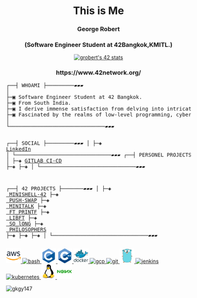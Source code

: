 <h1 align="center">This is Me </h1>
<h3 align="center">George Robert</h3>
<h3 align="center"> (Software Engineer Student at 42Bangkok,KMITL.) </h3>

<p align="center">
<a href="https://github.com/JaeSeoKim/badge42"><img src="https://badge42.vercel.app/api/v2/cli6vkt6v002508l1qxqc2fdg/stats?cursusId=21&coalitionId=209" alt="grobert's 42 stats" /></a>
<h3 align="center"> https://www.42network.org/  </h3>
</p>
<pre>
┌──┤ WHOAMI ├─────────▰▰▰
│
├─▣ Software Engineer Student at 42 Bangkok.
├─▣ From South India.
├─▣ I derive immense satisfaction from delving into intricate challenges and striving to discover the most streamlined and effective resolution.
├─▣ Fascinated by the realms of low-level programming, cybersecurity, DevOps, networking, cloud computing, and artificial intelligence, these domains captivate my curiosity.
│
└───────────────────────────────▰▰▰

┌──┤ SOCIAL ├─────────▰▰▰
│
├─◈ <a href="https://www.linkedin.com/in/george-robert-02a9601b0/">LinkedIn</a>
│
└───────────────────────────────▰▰▰
┌──┤ PERSONEL PROJECTS ├───────▰▰▰
│
├─◈  <a href="https://github.com/gkgy147/Gitlab_ci-cd">GITLAB CI-CD</a>
├─◈ 
├─◈ 
│
└───────────────────────────────▰▰▰

┌──┤ 42 PROJECTS ├───────▰▰▰
│
├─◈ <a href="https://github.com/gkgy147/Minishell42"> MINISHELL-42</a>
├─◈ <a href="https://github.com/gkgy147/Push_Swap"> PUSH-SWAP</a>
├─◈ <a href="https://github.com/gkgy147/minitalk-42"> MINITALK</a>
├─◈ <a href="https://github.com/gkgy147/ft_printf"> FT_PRINTF</a>
├─◈ <a href="https://github.com/gkgy147/Libft" > LIBFT</a>
├─◈ <a href="https://github.com/gkgy147/So_long42" > SO_lONG</a>
├─◈ <a href="https://github.com/gkgy147/Philosophers42" > PHILOSOPHERS</a>
├─◈ 
├─◈
├─◈
│
└───────────────────────────────▰▰▰
</pre>
<p align="left"> <a href="https://aws.amazon.com" target="_blank" rel="noreferrer"> <img src="https://raw.githubusercontent.com/devicons/devicon/master/icons/amazonwebservices/amazonwebservices-original-wordmark.svg" alt="aws" width="40" height="40"/> </a> <a href="https://www.gnu.org/software/bash/" target="_blank" rel="noreferrer"> <img src="https://www.vectorlogo.zone/logos/gnu_bash/gnu_bash-icon.svg" alt="bash" width="40" height="40"/> </a> <a href="https://www.cprogramming.com/" target="_blank" rel="noreferrer"> <img src="https://raw.githubusercontent.com/devicons/devicon/master/icons/c/c-original.svg" alt="c" width="40" height="40"/> </a> <a href="https://www.w3schools.com/cpp/" target="_blank" rel="noreferrer"> <img src="https://raw.githubusercontent.com/devicons/devicon/master/icons/cplusplus/cplusplus-original.svg" alt="cplusplus" width="40" height="40"/> </a> <a href="https://www.docker.com/" target="_blank" rel="noreferrer"> <img src="https://raw.githubusercontent.com/devicons/devicon/master/icons/docker/docker-original-wordmark.svg" alt="docker" width="40" height="40"/> </a> <a href="https://cloud.google.com" target="_blank" rel="noreferrer"> <img src="https://www.vectorlogo.zone/logos/google_cloud/google_cloud-icon.svg" alt="gcp" width="40" height="40"/> </a> <a href="https://git-scm.com/" target="_blank" rel="noreferrer"> <img src="https://www.vectorlogo.zone/logos/git-scm/git-scm-icon.svg" alt="git" width="40" height="40"/> </a> <a href="https://golang.org" target="_blank" rel="noreferrer"> <img src="https://raw.githubusercontent.com/devicons/devicon/master/icons/go/go-original.svg" alt="go" width="40" height="40"/> </a> <a href="https://www.jenkins.io" target="_blank" rel="noreferrer"> <img src="https://www.vectorlogo.zone/logos/jenkins/jenkins-icon.svg" alt="jenkins" width="40" height="40"/> </a> <a href="https://kubernetes.io" target="_blank" rel="noreferrer"> <img src="https://www.vectorlogo.zone/logos/kubernetes/kubernetes-icon.svg" alt="kubernetes" width="40" height="40"/> </a> <a href="https://www.linux.org/" target="_blank" rel="noreferrer"> <img src="https://raw.githubusercontent.com/devicons/devicon/master/icons/linux/linux-original.svg" alt="linux" width="40" height="40"/> </a> <a href="https://www.nginx.com" target="_blank" rel="noreferrer"> <img src="https://raw.githubusercontent.com/devicons/devicon/master/icons/nginx/nginx-original.svg" alt="nginx" width="40" height="40"/> </a> </p>

<p><img align="center" src="https://github-readme-stats.vercel.app/api/top-langs?username=gkgy147&show_icons=true&locale=en&layout=compact" alt="gkgy147" /></p>
